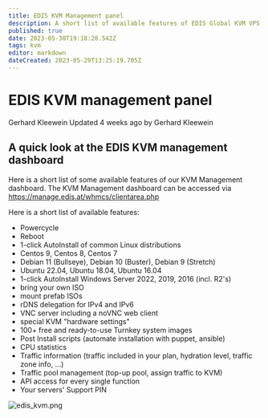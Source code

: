 ```yaml
---
title: EDIS KVM Management panel
description: A short list of available features of EDIS Global KVM VPS Management dashboard.
published: true
date: 2023-05-30T19:18:28.542Z
tags: kvm
editor: markdown
dateCreated: 2023-05-29T13:25:19.705Z
---
```


# EDIS KVM management panel
Gerhard Kleewein Updated 4 weeks ago by Gerhard Kleewein

## A quick look at the EDIS KVM management dashboard
Here is a short list of some available features of our KVM Management dashboard. The KVM Management dashboard can be accessed via https://manage.edis.at/whmcs/clientarea.php

Here is a short list of available features:

- Powercycle
- Reboot
- 1-click AutoInstall of common Linux distributions
- Centos 9, Centos 8, Centos 7
- Debian 11 (Bullseye), Debian 10 (Buster), Debian 9 (Stretch)
- Ubuntu 22.04, Ubuntu 18.04, Ubuntu 16.04
- 1-click AutoInstall Windows Server 2022, 2019, 2016 (incl. R2's)
- bring your own ISO
- mount prefab ISOs
- rDNS delegation for IPv4 and IPv6
- VNC server including a noVNC web client
- special KVM "hardware settings"
- 100+ free and ready-to-use Turnkey system images
- Post Install scripts (automate installation with puppet, ansible)
- CPU statistics
- Traffic information (traffic included in your plan, hydration level, traffic zone info, ...)
- Traffic pool management (top-up pool, assign traffic to KVM)
- API access for every single function
- Your servers' Support PIN

![edis_kvm.png](/edis_kvm.png)

